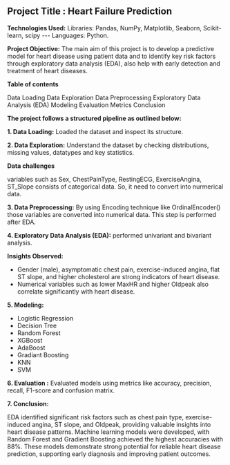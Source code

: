 ## Project Title : Heart Failure Prediction

**Technologies Used:** Libraries: Pandas, NumPy, Matplotlib, Seaborn, Scikit-learn, scipy --- Languages: Python.

**Project Objective:** The main aim of this project is to develop a predictive model for heart disease using patient data and to identify key risk factors through exploratory data analysis (EDA), also help with early detection and treatment of heart diseases.

**Table of contents**

Data Loading
Data Exploration
Data Preprocessing
Exploratory Data Analysis (EDA)
Modeling
Evaluation Metrics
Conclusion

**The project follows a structured pipeline as outlined below:**

**1. Data Loading:** Loaded the dataset and inspect its structure. 

**2. Data Exploration:** Understand the dataset by checking distributions, missing values, datatypes and key statistics.

**Data challenges**

variables such as Sex, ChestPainType, RestingECG, ExerciseAngina, ST_Slope consists of categorical data. So, it need to convert into nurmerical data.

**3. Data Preprocessing:** By using Encoding technique like OrdinalEncoder() those variables are converted into numerical data. This step is performed after EDA.

**4. Exploratory Data Analysis (EDA):** performed univariant and bivariant analysis.

**Insights Observed:**

   - Gender (male), asymptomatic chest pain, exercise-induced angina, flat ST slope, and higher cholesterol are strong indicators of heart disease.
   - Numerical variables such as lower MaxHR and higher Oldpeak also correlate significantly with heart disease.
     
**5. Modeling:**

   - Logistic Regression
   - Decision Tree
   -  Random Forest
   -  XGBoost
   -  AdaBoost
   -  Gradiant Boosting
   -  KNN
   -  SVM
      
**6. Evaluation :** Evaluated models using metrics like accuracy, precision, recall, F1-score and confusion matrix.

**7. Conclusion:**

EDA identified significant risk factors such as chest pain type, exercise-induced angina, ST slope, and Oldpeak, providing valuable insights into heart disease patterns. Machine learning models were developed, with Random Forest and Gradient Boosting achieved the highest accuracies with 88%. These models demonstrate strong potential for reliable heart disease prediction, supporting early diagnosis and improving patient outcomes.
